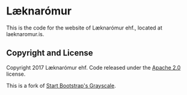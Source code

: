 # Læknarómur

This is the code for the website of Læknarómur ehf., located at laeknaromur.is.

## Copyright and License

Copyright 2017 Læknarómur ehf. Code released under the [Apache 2.0](https://github.com/mattixpet/laeknaromur/blob/master/LICENSE) license.

This is a fork of [Start Bootstrap\'s Grayscale](https://github.com/BlackrockDigital/startbootstrap-grayscale).